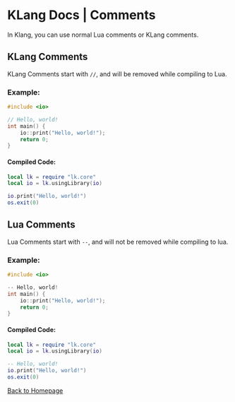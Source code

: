 # KLang Docs | Comments

In Klang, you can use normal Lua comments or KLang comments.

## KLang Comments

KLang Comments start with `//`, and will be removed while compiling to Lua.

### Example:

```c++
#include <io>

// Hello, world!
int main() {
    io::print("Hello, world!");
    return 0;
}

```

#### Compiled Code:

```lua
local lk = require "lk.core"
local io = lk.usingLibrary(io)

io.print("Hello, world!")
os.exit(0)
```

## Lua Comments

Lua Comments start with `--`, and will not be removed while compiling to lua.

### Example:

``` c++
#include <io>

-- Hello, world!
int main() {
    io::print("Hello, world!");
    return 0;
}

```

#### Compiled Code:

```lua
local lk = require "lk.core"
local io = lk.usingLibrary(io)

-- Hello, world!
io.print("Hello, world!")
os.exit(0)
```

[Back to Homepage](/KLang/)
